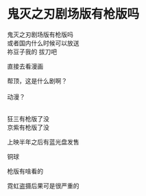 # 鬼灭之刃剧场版有枪版吗


鬼灭之刃剧场版有枪版吗<br />
或者国内什么时候可以放送<br />
祢豆子我的 拔刀吧

直接去看漫画

帮顶，这是什么剧啊？<br />
<br />
动漫？<br />
<br />
<img src="static/image/smiley/default/shocked.gif" smilieid="6" border="0" alt="" /><img src="static/image/smiley/default/shocked.gif" smilieid="6" border="0" alt="" /><img src="static/image/smiley/default/shocked.gif" smilieid="6" border="0" alt="" />

狂三有枪版了没<br />
京紫有枪版了没

上映半年之后有蓝光盘发售

铜球

枪版有啥看的

霓虹盗摄后果可是很严重的
